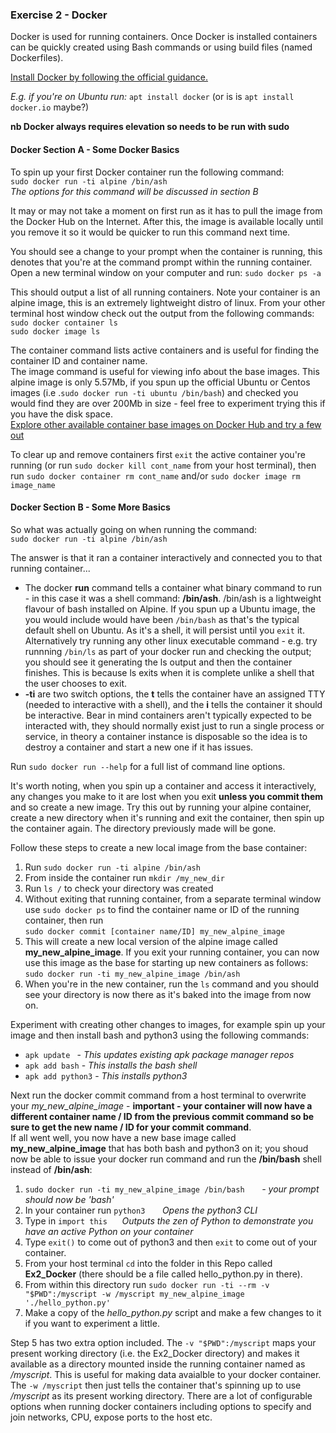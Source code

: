 ### Exercise 2 - Docker

Docker is used for running containers. Once Docker is installed containers can be quickly created using Bash commands or using build files (named Dockerfiles).

[Install Docker by following the official guidance.](https://docs.docker.com/get-started/)  

*E.g. if you're on Ubuntu run:*
`apt install docker` (or is is `apt install docker.io` maybe?)

**nb Docker always requires elevation so needs to be run with sudo**

#### Docker Section A - Some  Docker Basics
To spin up your first Docker container run the following command: </br>
`sudo docker run -ti alpine /bin/ash`<br>
*The options for this command will be discussed in section B*

It may or may not take a moment on first run as it has to pull the image from the Docker Hub on the Internet. After this, the image is available locally until you remove it so it would be quicker to run this command next time.

You should see a change to your prompt when the container is running, this denotes that you're at the command prompt within the running container. Open a new terminal window on your computer and run:
`sudo docker ps -a`


This should output a list of all running containers. Note your container is an alpine image, this is an extremely lightweight distro of linux. From your other terminal host window check out the output from the following commands:<br>
`sudo docker container ls`<br>
`sudo docker image ls`<br>

The container command lists active containers and is useful for finding the container ID and container name. <br>
The image command is useful for viewing info about the base images. This alpine image is only 5.57Mb, if you spun up the official Ubuntu or Centos images (i.e .`sudo docker run -ti ubuntu /bin/bash`) and checked you would find they are over 200Mb in size - feel free to experiment trying this if you have the disk space. <br>
[Explore other available container base images on Docker Hub and try a few out](https://hub.docker.com/search?q=&type=image)

To clear up and remove containers first `exit` the active container you're running (or run `sudo docker kill cont_name` from your host terminal), then run `sudo docker container rm cont_name` and/or `sudo docker image rm image_name`

####  Docker Section B - Some More Basics
So what was actually going on when running the command:</br>
`sudo docker run -ti alpine /bin/ash`<br>

The answer is that it ran a container interactively and connected you to that running container...
* The docker **run** command tells a container what binary command to run - in this case it was a shell command: **/bin/ash**. /bin/ash is a lightweight flavour of bash installed on Alpine. If you spun up a Ubuntu image, the  you would include would have been `/bin/bash` as that's the typical default shell on Ubuntu. As it's a shell, it will persist until you `exit` it. Alternatively try running any other linux executable command - e.g. try runnning `/bin/ls` as part of your docker run and checking the output; you should see it generating the ls output and then the container finishes. This is because ls exits when it is complete unlike a shell that the user chooses to exit.
* **-ti** are two switch options, the **t** tells the container have an assigned TTY (needed to interactive with a shell), and the **i** tells the container it should be interactive. Bear in mind containers aren't typically expected to be interacted with, they should normally exist just to run a single process or service, in theory a container instance is disposable so the idea is to destroy a container and start a new one if it has issues.

Run `sudo docker run --help` for a full list of command line options.

It's worth noting, when you spin up a container and access it interactively, any changes you make to it are lost when you exit **unless you commit them** and so create a new image. Try this out by running your alpine container, create a new directory when it's running and exit the container, then spin up the container again. The directory previously made will be gone.

Follow these steps to create a new local image from the base container:
1. Run `sudo docker run -ti alpine /bin/ash`
2. From inside the container run `mkdir /my_new_dir`
3. Run `ls /` to check your directory was created
4. Without exiting that running container, from a separate terminal window use `sudo docker ps` to find the container name or ID of the running container, then run<br> `sudo docker commit [container name/ID] my_new_alpine_image`
5. This will create a new local version of the alpine image called **my_new_alpine_image**.  If you exit your running container, you can now use this image as the base for starting up new containers as follows: `sudo docker run -ti my_new_alpine_image /bin/ash`
6. When you're in the new container, run the `ls` command and you should see your directory is now there as it's baked into the image from now on.

Experiment with creating other changes to images, for example spin up your image and then install bash and python3 using the following commands:
* `apk update `  -  *This updates existing apk package manager repos*
* `apk add bash` - *This installs the bash shell*
* `apk add python3` -  *This installs python3*

Next run the docker commit command from a host terminal to overwrite your *my_new_alpine_image* - **important - your container will now have a different container name / ID from the previous commit command so be sure to get the new name / ID for your commit command**.<br>
If all went well, you now have a new base image called **my_new_alpine_image** that has both bash and python3 on it; you shoud now be able to issue your docker run command and run the **/bin/bash** shell instead of **/bin/ash**:<br>
1. `sudo docker run -ti my_new_alpine_image /bin/bash`  &nbsp;&nbsp;&nbsp;&nbsp;&nbsp; *- your prompt should now be 'bash'*
2. In your container run `python3` &nbsp;&nbsp;&nbsp;&nbsp;&nbsp; *Opens the python3 CLI*
3. Type in `import this`&nbsp;&nbsp;&nbsp;&nbsp;&nbsp; *Outputs the zen of Python to demonstrate you have an active Python on your container*
4. Type `exit()` to come out of python3 and then `exit` to come out of your container.
5. From your host terminal `cd` into the folder in this Repo called **Ex2_Docker** (there should be a file called hello_python.py in there).
5. From within this directory run `sudo docker run -ti --rm -v "$PWD":/myscript -w /myscript my_new_alpine_image './hello_python.py'`
6. Make a copy of the *hello_python.py* script and make a few changes to it if you want to experiment a little.


Step 5 has two extra option included. The `-v "$PWD":/myscript` maps your present working directory (i.e. the Ex2_Docker directory) and makes it available as a directory mounted inside the running container named as */myscript*. This is useful for making data avaialble to your docker container. <br>
The `-w /myscript` then just tells the container that's spinning up to use */myscript* as its present working directory. There are a lot of configurable options when running docker containers including options to specify and join networks, CPU, expose ports to the host etc.
